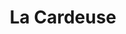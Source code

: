 ---
title: "La Cardeuse"
url: /ciudad-autonoma-de-buenos-aires/la-cardeuse-avenida-cabildo/
shop: cama
---